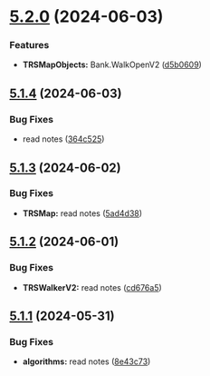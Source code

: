 # [5.2.0](https://github.com/Torwent/SRL-T/compare/v5.1.4...v5.2.0) (2024-06-03)


### Features

* **TRSMapObjects:** Bank.WalkOpenV2 ([d5b0609](https://github.com/Torwent/SRL-T/commit/d5b06097cc0a00f367d504dddd907fecdb068c07))



## [5.1.4](https://github.com/Torwent/SRL-T/compare/v5.1.3...v5.1.4) (2024-06-03)


### Bug Fixes

* read notes ([364c525](https://github.com/Torwent/SRL-T/commit/364c5256515aee0e6b63ab0d9b0395a0731f4c6b))



## [5.1.3](https://github.com/Torwent/SRL-T/compare/v5.1.2...v5.1.3) (2024-06-02)


### Bug Fixes

* **TRSMap:** read notes ([5ad4d38](https://github.com/Torwent/SRL-T/commit/5ad4d380462e1fc9f1f8dbeb51bd0e2cc8284a35))



## [5.1.2](https://github.com/Torwent/SRL-T/compare/v5.1.1...v5.1.2) (2024-06-01)


### Bug Fixes

* **TRSWalkerV2:** read notes ([cd676a5](https://github.com/Torwent/SRL-T/commit/cd676a5e49a0080798f063b645b39cba98459660))



## [5.1.1](https://github.com/Torwent/SRL-T/compare/v5.1.0...v5.1.1) (2024-05-31)


### Bug Fixes

* **algorithms:** read notes ([8e43c73](https://github.com/Torwent/SRL-T/commit/8e43c738572979206a188ddb8ff1021bb6b95f82))



